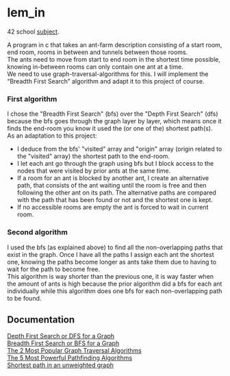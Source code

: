 # lem_in
42 school [subject](https://cdn.intra.42.fr/pdf/pdf/81328/en.subject.pdf).

A program in c that takes an ant-farm description consisting of a start room, end room, rooms in between and tunnels between those rooms.<br>
The ants need to move from start to end room in the shortest time possible, knowing in-between rooms can only contain one ant at a time.<br>
We need to use graph-traversal-algorithms for this. I will implement the “Breadth First Search” algorithm and adapt it to this project of course. 

### First algorithm
I chose the "Breadth First Search" (bfs) over the "Depth First Search" (dfs) because the bfs goes through the graph layer by layer, which means once it finds the end-room you know it used the (or one of the) shortest path(s).<br>
As an adaptation to this project:
* I deduce from the bfs' "visited" array and "origin" array (origin related to the "visited" array) the shortest path to the end-room.
* I let each ant go through the graph using bfs but I block access to the nodes that were visited by prior ants at the same time.
* If a room for an ant is blocked by another ant, I create an alternative path, that consists of the ant waiting until the room is free and then following the other ant on its path. The alternative paths are compared with the path that has been found or not and the shortest one is kept.
* If no accessible rooms are empty the ant is forced to wait in current room.

### Second algorithm
I used the bfs (as explained above) to find all the non-overlapping paths that exist in the graph. Once I have all the paths I assign each ant the shortest one, knowing the paths become longer as ants take them due to having to wait for the path to become free.<br>
This algorithm is way shorter than the previous one, it is way faster when the amount of ants is high because the prior algorithm did a bfs for each ant individually while this algorithm does one bfs for each non-overlapping path to be found.

## Documentation
[Depth First Search or DFS for a Graph](https://www.geeksforgeeks.org/depth-first-search-or-dfs-for-a-graph/)<br>
[Breadth First Search or BFS for a Graph](https://www.geeksforgeeks.org/breadth-first-search-or-bfs-for-a-graph/)<br>
[The 2 Most Popular Graph Traversal Algorithms](https://www.graphable.ai/blog/best-graph-traversal-algorithms/)<br>
[The 5 Most Powerful Pathfinding Algorithms](https://www.graphable.ai/blog/pathfinding-algorithms/)<br>
[Shortest path in an unweighted graph](https://www.geeksforgeeks.org/shortest-path-unweighted-graph/)
